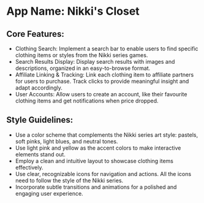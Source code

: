 # **App Name**: Nikki's Closet

## Core Features:

- Clothing Search: Implement a search bar to enable users to find specific clothing items or styles from the Nikki series games.
- Search Results Display: Display search results with images and descriptions, organized in an easy-to-browse format.
- Affiliate Linking & Tracking: Link each clothing item to affiliate partners for users to purchase. Track clicks to provide meaningful insight and adapt accordingly.
- User Accounts: Allow users to create an account, like their favourite clothing items and get notifications when price dropped.

## Style Guidelines:

- Use a color scheme that complements the Nikki series art style: pastels, soft pinks, light blues, and neutral tones.
- Use light pink and yellow as the accent colors to make interactive elements stand out.
- Employ a clean and intuitive layout to showcase clothing items effectively.
- Use clear, recognizable icons for navigation and actions. All the icons need to follow the style of the Nikki series.
- Incorporate subtle transitions and animations for a polished and engaging user experience.